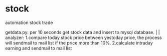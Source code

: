 # stock
automation stock trade


getdata.py: per 10 seconds get stock data and insert to mysql database.
   |
   |
analyzer:
1.compare today stock price between yestoday price, the process will sendmail to mail list if the price more than 10%. 
2.calculate intraday earning and sendmail to mail list

